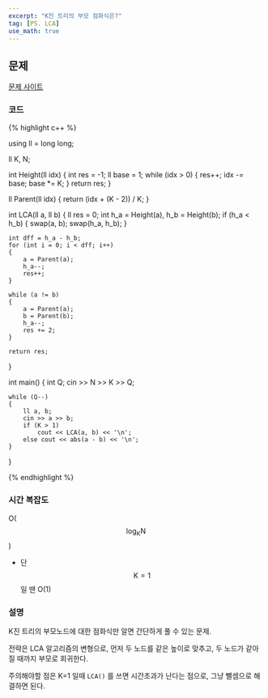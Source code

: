 ```yaml
---
excerpt: "K진 트리의 부모 점화식은?"
tag: [PS. LCA]
use_math: true
---
```


## 문제

[문제 사이트](https://www.acmicpc.net/problem/11812)

### 코드

{% highlight c++ %}

using ll = long long;

ll K, N;

int Height(ll idx)
{
	int res = -1; ll base = 1;
	while (idx > 0)
	{
		res++;
		idx -= base;
		base *= K;
	}
	return res;
}

ll Parent(ll idx)
{
	return (idx + (K - 2)) / K;
}

int LCA(ll a, ll b)
{
	ll res = 0;
	int h_a = Height(a), h_b = Height(b);
	if (h_a < h_b) { swap(a, b); swap(h_a, h_b); }
	
	int dff = h_a - h_b;	
	for (int i = 0; i < dff; i++)
	{
		a = Parent(a);
		h_a--;
		res++;
	}
	
	while (a != b)
	{
		a = Parent(a);
		b = Parent(b);
		h_a--;
		res += 2;
	}
	
	return res;
}

int main()
{
	int Q;
	cin >> N >> K >> Q;

	while (Q--)
	{
		ll a, b;
		cin >> a >> b;
		if (K > 1)
			cout << LCA(a, b) << '\n';
		else cout << abs(a - b) << '\n';
	}
}

{% endhighlight %}

### 시간 복잡도

O($$\log_{\mathrm{K}}{\mathrm{N}}$$)
+ 단 $$\mathrm{K}=1$$ 일 땐 O(1)

### 설명

K진 트리의 부모노드에 대한 점화식만 알면 간단하게 풀 수 있는 문제. 

전략은 LCA 알고리즘의 변형으로, 먼저 두 노드를 같은 높이로 맞추고, 두 노드가 같아질 때까지 부모로 회귀한다.

주의해야할 점은 K=1 일때 ```LCA()``` 를 쓰면 시간초과가 난다는 점으로, 그냥 뺄셈으로 해결하면 된다.